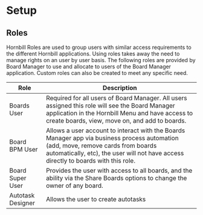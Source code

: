 # Setup
## Roles

Hornbill Roles are used to group users with similar access requirements to the different Hornbill applications. Using roles takes away the need to manage rights on an user by user basis. The following roles are provided by Board Manager to use and allocate to users of the Board Manager application. Custom roles can also be created to meet any specific need.

|Role|Description|
|-|-|
|Boards User|Required for all users of Board Manager. All users assigned this role will see the Board Manager application in the Hornbill Menu and have access to create boards, view, move on, and add to boards.|
|Board BPM User|Allows a user account to interact with the Boards Manager app via business process automation (add, move, remove cards from boards automatically, etc), the user will not have access directly to boards with this role.|
|Board Super User|Provides the user with access to all boards, and the ability via the Share Boards options to change the owner of any board.|
|Autotask Designer|Allows the user to create autotasks|